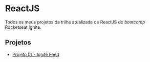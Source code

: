 # ReactJS

Todos os meus projetos da trilha atualizada de ReactJS do <em>bootcamp</em> Rocketseat Ignite.

## Projetos

- [Projeto 01 - Ignite Feed](/reactjs/ignite-feed/)
